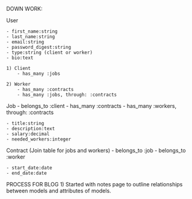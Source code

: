 DOWN WORK:

User

    - first_name:string
    - last_name:string
    - email:string
    - password_digest:string
    - type:string (client or worker)
    - bio:text

    1) Client
        - has_many :jobs

    2) Worker
        - has_many :contracts
        - has_many :jobs, through: :contracts


Job
    - belongs_to :client
    - has_many :contracts
    - has_many :workers, through: :contracts

    - title:string
    - description:text
    - salary:decimal
    - needed_workers:integer


Contract (Join table for jobs and workers)
    - belongs_to :job
    - belongs_to :worker

    - start_date:date
    - end_date:date

PROCESS FOR BLOG
    1) Started with notes page to outline relationships between models and attributes of models.